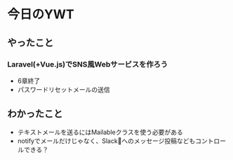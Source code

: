 # 今日のYWT

## やったこと

### Laravel(+Vue.js)でSNS風Webサービスを作ろう

- 6章終了
- パスワードリセットメールの送信

## わかったこと

- テキストメールを送るにはMailableクラスを使う必要がある
- notifyでメールだけじゃなく、Slackへのメッセージ投稿などもコントロールできる？
